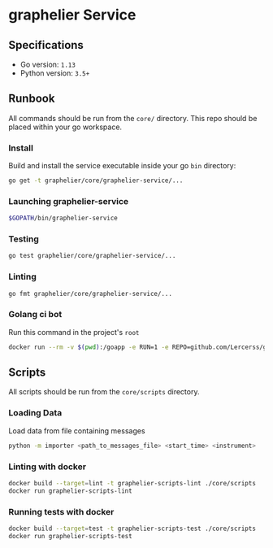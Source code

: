 # **graphelier** Service

## Specifications

- Go version: `1.13`
- Python version: `3.5+`

## Runbook

All commands should be run from the `core/` directory. This repo should be placed within your go workspace.

### Install

Build and install the service executable inside your go `bin` directory:

```bash
go get -t graphelier/core/graphelier-service/...
```

### Launching graphelier-service

```bash
$GOPATH/bin/graphelier-service
```

### Testing

```bash
go test graphelier/core/graphelier-service/...
```

### Linting

```bash
go fmt graphelier/core/graphelier-service/...
```

### Golang ci bot
Run this command in the project's `root`
```bash
docker run --rm -v $(pwd):/goapp -e RUN=1 -e REPO=github.com/Lercerss/graphelier golangci/build-runner goenvbuild
```

## Scripts

All scripts should be run from the `core/scripts` directory.

### Loading Data

Load data from file containing messages

```bash
python -m importer <path_to_messages_file> <start_time> <instrument>
```

### Linting with docker

```sh
docker build --target=lint -t graphelier-scripts-lint ./core/scripts
docker run graphelier-scripts-lint
```

### Running tests with docker

```sh
docker build --target=test -t graphelier-scripts-test ./core/scripts
docker run graphelier-scripts-test
```
